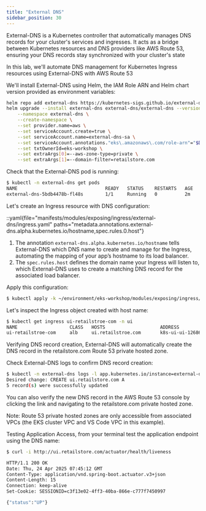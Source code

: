 ```yaml
---
title: "External DNS"
sidebar_position: 30
---
```


External-DNS is a Kubernetes controller that automatically manages DNS records for your cluster's services and ingresses. It acts as a bridge between Kubernetes resources and DNS providers like AWS Route 53, 
ensuring your DNS records stay synchronized with your cluster's state

In this lab, we'll automate DNS management for Kubernetes Ingress resources using External-DNS with AWS Route 53

We'll install External-DNS using Helm, the IAM Role ARN and Helm chart version provided as environment variables:

```bash expectError=true
helm repo add external-dns https://kubernetes-sigs.github.io/external-dns/
helm upgrade --install external-dns external-dns/external-dns --version "${DNS_CHART_VERSION}" \
    --namespace external-dns \
    --create-namespace \
    --set provider.name=aws \
    --set serviceAccount.create=true \
    --set serviceAccount.name=external-dns-sa \
    --set serviceAccount.annotations."eks\.amazonaws\.com/role-arn"="$DNS_ROLE_ARN" \
    --set txtOwnerId=eks-workshop \
    --set extraArgs[0]=--aws-zone-type=private \
    --set extraArgs[1]=--domain-filter=retailstore.com
```

Check that the External-DNS pod is running:

```bash expectError=true
$ kubectl -n external-dns get pods
NAME                                READY   STATUS    RESTARTS   AGE
external-dns-5bdb4478b-fl48s        1/1     Running   0          2m
```

Let's create an Ingress resource with DNS configuration:

::yaml{file="manifests/modules/exposing/ingress/external-dns/ingress.yaml" paths="metadata.annotations.external-dns.alpha.kubernetes.io/hostname,spec.rules.0.host"}

1. The annotation `external-dns.alpha.kubernetes.io/hostname` tells External-DNS which DNS name to create and manage for the Ingress, automating the mapping of your app’s hostname to its load balancer.
2. The `spec.rules.host` defines the domain name your Ingress will listen to, which External-DNS uses to create a matching DNS record for the associated load balancer.

Apply this configuration:

```bash timeout=180 hook=add-ingress hookTimeout=430
$ kubectl apply -k ~/environment/eks-workshop/modules/exposing/ingress/external-dns
```

Let's inspect the Ingress object created with host name:

```bash
$ kubectl get ingress ui-retailstroe-com -n ui
NAME                   CLASS   HOSTS                    ADDRESS                                            PORTS   AGE
ui-retailstroe-com     alb     ui.retailstroe.com       k8s-ui-ui-1268651632.us-west-2.elb.amazonaws.com   80      15s
```

Verifying DNS record creation, External-DNS will automatically create the DNS record in the retailstore.com Route 53 private hosted zone.

Check External-DNS logs to confirm DNS record creation:

```bash
$ kubectl -n external-dns logs -l app.kubernetes.io/instance=external-dns
Desired change: CREATE ui.retailstore.com A
5 record(s) were successfully updated
```

You can also verify the new DNS record in the AWS Route 53 console by clicking the link and navigating to the retailstore.com private hosted zone.

<ConsoleButton url="https://us-east-1.console.aws.amazon.com/route53/v2/hostedzones" service="route53" label="Open Route53 console"/>

Note: Route 53 private hosted zones are only accessible from associated VPCs (the EKS cluster VPC and VS Code VPC in this example).

Testing Application Access, from your terminal test the application endpoint using the DNS name:

```bash
$ curl -i http://ui.retailstore.com/actuator/health/liveness

HTTP/1.1 200 OK
Date: Thu, 24 Apr 2025 07:45:12 GMT
Content-Type: application/vnd.spring-boot.actuator.v3+json
Content-Length: 15
Connection: keep-alive
Set-Cookie: SESSIONID=c3f13e02-4ff3-40ba-866e-c777f7450997

{"status":"UP"}
```
